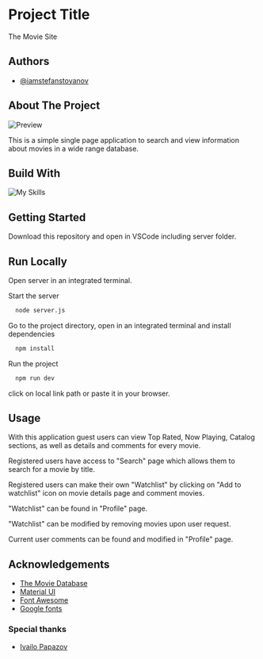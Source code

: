 
# Project Title

The Movie Site


## Authors

- [@iamstefanstoyanov](https://github.com/iamstefanstoyanov)


## About The Project
![Preview](https://github.com/iamstefanstoyanov/SoftUni-ReactJS-Oct-2023/assets/96234247/c9dea644-0aa2-4a81-a30a-971dd249bdd5)

This is a simple single page application to search and view information about movies in a wide range database.


## Build With
![My Skills](https://skillicons.dev/icons?i=js,html,css,react,materialui)


## Getting Started
Download this repository and open in VSCode including server folder.
## Run Locally

Open server in an integrated terminal.

Start the server

```bash
  node server.js
```

Go to the project directory, open in an integrated terminal and install dependencies

```bash
  npm install
```
Run the project
```bash
  npm run dev
```
click on local link path or paste it in your browser.




## Usage
With this application guest users can view Top Rated, Now Playing, Catalog sections, as well as details and comments for every movie.

Registered users have access to "Search" page which allows them to search for a movie by title.

Registered users can make their own "Watchlist" by clicking on "Add to watchlist" icon on movie details page and comment movies.

"Watchlist" can be found in "Profile" page.

"Watchlist" can be modified by removing movies upon user request.

Current user comments can be found and modified in "Profile" page.

## Acknowledgements

 - [The Movie Database](https://www.themoviedb.org/)
 - [Material UI](https://mui.com/)
 - [Font Awesome](https://fontawesome.com/start)
 - [Google fonts](https://fonts.google.com/)


### Special thanks 
 - [Ivailo Papazov](https://github.com/ivailopapazov)
